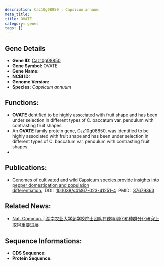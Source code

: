 ```yaml
---
description: Caz10g08850 ; Capsicum annuum
meta_title:
title: OVATE
category: genes
tags: []
---
```


## Gene Details
- **Gene ID:**	[Caz10g08850](Caz10g08850)
- **Gene Symbol:** OVATE
- **Gene Name:** 
- **NCBI ID:** [](https://www.ncbi.nlm.nih.gov/gene/?term=)
- **Genome Version:** []()
- **Species:** *Capsicum annuum*

## Functions:
   - **OVATE** dentified to be highly associated with fruit shape and has been under selection in different types of C. baccatum var. pendulum with contrasting fruit shapes.
   - An **OVATE** family protein gene, Caz10g08850, was identified to be highly associated with fruit shape and has been under selection in different types of C. baccatum var. pendulum with contrasting fruit shapes.
   - 

## Publications:
   - [Genomes of cultivated and wild Capsicum species provide insights into pepper domestication and population differentiation.]( https://www.nature.com/articles/s41467-023-41251-4)&nbsp;&nbsp;DOI:&nbsp;&nbsp;[10.1038/s41467-023-41251-4](https://www.nature.com/articles/s41467-023-41251-4)&nbsp;&nbsp;PMID:&nbsp;&nbsp;[37679363](https://pubmed.ncbi.nlm.nih.gov/37679363/)

## Related News:
   - [Nat. Commun. | 湖南农业大学邹学校院士团队在辣椒驯化和种群分化研究上取得重要进展](https://mp.weixin.qq.com/s?__biz=MzIyOTY2NDYyNQ==&mid=2247580549&idx=1&sn=bfefb909da6a1657bfa3a6dfb867f26c&chksm=e9c788c38329a09d6b459b0403fd530f3182412b8a360adce92417d5cb007a0448a9166038bf&scene=27#wechat_redirect)

## Sequence Informations:
- **CDS Sequence:**
- **Protein Sequence:**
